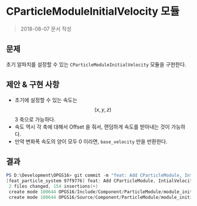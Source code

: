# CParticleModuleInitialVelocity 모듈

> 2018-08-07 문서 작성

## 문제

초기 알파치를 설정할 수 있는 `CParticleModuleInitialVelocity` 모듈을 구현한다.

## 제안 & 구현 사항

* 초기에 설정할 수 있는 속도는 $$ (x, y, z) $$  3 축으로 가능하다.
* 속도 역시 각 축에 대해서 Offset 을 줘서, 랜덤하게 속도를 받아내는 것이 가능하다.
* 만약 변화폭 속도의 양이 모두 0 이라면, `base_velocity` 만을 반환한다.

## 결과

``` powershell
PS D:\Development\OPGS16> git commit -m "feat: Add CParticleModule, IntialVelocity"
[feat_particle_system 97f9776] feat: Add CParticleModule, IntialVelocity
 2 files changed, 154 insertions(+)
 create mode 100644 OPGS16/Include/Component/ParticleModule/module_initial_velocity.h
 create mode 100644 OPGS16/Source/Component/ParticleModule/module_initial_velocity.cc
```

